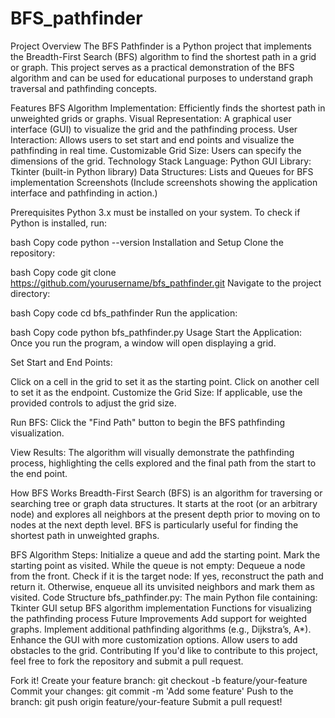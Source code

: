# BFS_pathfinder

Project Overview
The BFS Pathfinder is a Python project that implements the Breadth-First Search (BFS) algorithm to find the shortest path in a grid or graph. This project serves as a practical demonstration of the BFS algorithm and can be used for educational purposes to understand graph traversal and pathfinding concepts.

Features
BFS Algorithm Implementation: Efficiently finds the shortest path in unweighted grids or graphs.
Visual Representation: A graphical user interface (GUI) to visualize the grid and the pathfinding process.
User Interaction: Allows users to set start and end points and visualize the pathfinding in real time.
Customizable Grid Size: Users can specify the dimensions of the grid.
Technology Stack
Language: Python
GUI Library: Tkinter (built-in Python library)
Data Structures: Lists and Queues for BFS implementation
Screenshots
(Include screenshots showing the application interface and pathfinding in action.)

Prerequisites
Python 3.x must be installed on your system.
To check if Python is installed, run:

bash
Copy code
python --version
Installation and Setup
Clone the repository:

bash
Copy code
git clone https://github.com/yourusername/bfs_pathfinder.git
Navigate to the project directory:

bash
Copy code
cd bfs_pathfinder
Run the application:

bash
Copy code
python bfs_pathfinder.py
Usage
Start the Application: Once you run the program, a window will open displaying a grid.

Set Start and End Points:

Click on a cell in the grid to set it as the starting point.
Click on another cell to set it as the endpoint.
Customize the Grid Size: If applicable, use the provided controls to adjust the grid size.

Run BFS: Click the "Find Path" button to begin the BFS pathfinding visualization.

View Results: The algorithm will visually demonstrate the pathfinding process, highlighting the cells explored and the final path from the start to the end point.

How BFS Works
Breadth-First Search (BFS) is an algorithm for traversing or searching tree or graph data structures. It starts at the root (or an arbitrary node) and explores all neighbors at the present depth prior to moving on to nodes at the next depth level. BFS is particularly useful for finding the shortest path in unweighted graphs.

BFS Algorithm Steps:
Initialize a queue and add the starting point.
Mark the starting point as visited.
While the queue is not empty:
Dequeue a node from the front.
Check if it is the target node:
If yes, reconstruct the path and return it.
Otherwise, enqueue all its unvisited neighbors and mark them as visited.
Code Structure
bfs_pathfinder.py: The main Python file containing:
Tkinter GUI setup
BFS algorithm implementation
Functions for visualizing the pathfinding process
Future Improvements
Add support for weighted graphs.
Implement additional pathfinding algorithms (e.g., Dijkstra’s, A*).
Enhance the GUI with more customization options.
Allow users to add obstacles to the grid.
Contributing
If you'd like to contribute to this project, feel free to fork the repository and submit a pull request.

Fork it!
Create your feature branch: git checkout -b feature/your-feature
Commit your changes: git commit -m 'Add some feature'
Push to the branch: git push origin feature/your-feature
Submit a pull request!
